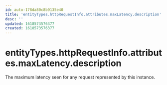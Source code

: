 ```yaml
---
id: auto-178da80c8b9135e40
title: 'entityTypes.httpRequestInfo.attributes.maxLatency.description'
desc: ''
updated: 1618573576377
created: 1618573576377
---
```

# entityTypes.httpRequestInfo.attributes.maxLatency.description

The maximum latency seen for any request represented by this instance.